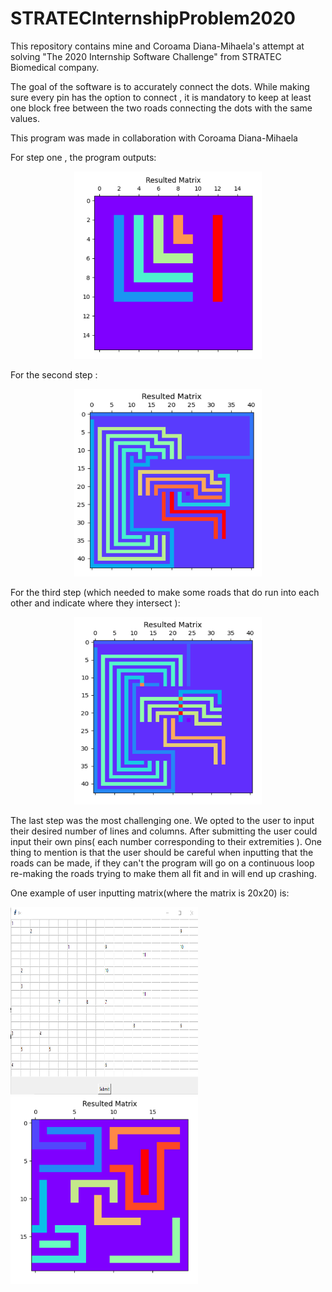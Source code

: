 # STRATECInternshipProblem2020

This repository contains mine and Coroama Diana-Mihaela's attempt at solving "The 2020 Internship Software Challenge" from STRATEC Biomedical company. 

The goal of the software is to accurately connect the dots. While making sure every pin has the option to connect , it is mandatory to keep at least one block free between the two roads connecting the dots with the same values. 

This program was made in collaboration with Coroama Diana-Mihaela

For step one , the program outputs:

<p align="center">
<img src="https://github.com/CoroamaLarisa/STRATECInternshipProblem2020/blob/main/images_internship/step_one.png" width="300" height="300">
</p>


For the second step :

<p align="center">
<img src="https://github.com/CoroamaLarisa/STRATECInternshipProblem2020/blob/main/images_internship/step_two.png" width="300" height="300">
</p>


For the third step (which needed to make some roads that do run into each other and indicate where they intersect ):

<p align="center">
<img src="https://github.com/CoroamaLarisa/STRATECInternshipProblem2020/blob/main/images_internship/step_three.png" width="300" height="300">
</p>


The last step was the most challenging one. We opted to the user to input their desired number of lines and columns. After submitting the user could input their own pins( each number corresponding to their extremities ). One thing to mention is that the user should be careful when inputting that the roads can be made, if they can't the program will go on a continuous loop re-making the roads trying to make them all fit and in will end up crashing. 

One example of user inputting matrix(where the matrix is 20x20) is:
<p align="left">
<img src="https://github.com/CoroamaLarisa/STRATECInternshipProblem2020/blob/main/images_internship/step_four.png" width="300" height="300">
  <img src="https://github.com/CoroamaLarisa/STRATECInternshipProblem2020/blob/main/images_internship/step_four_resulted.png" width="300" height="300">
</p>
